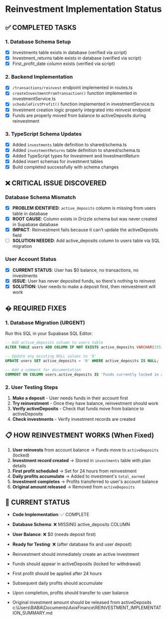 # Reinvestment Implementation Status

## ✅ COMPLETED TASKS

### 1. Database Schema Setup

- [x] Investments table exists in database (verified via script)
- [x] Investment_returns table exists in database (verified via script)
- [x] First_profit_date column exists (verified via script)

### 2. Backend Implementation

- [x] `/transactions/reinvest` endpoint implemented in routes.ts
- [x] `createInvestmentFromTransaction()` function implemented in investmentService.ts
- [x] `scheduleFirstProfit()` function implemented in investmentService.ts
- [x] Investment creation logic properly integrated into reinvest endpoint
- [x] Funds are properly moved from balance to activeDeposits during reinvestment

### 3. TypeScript Schema Updates

- [x] Added `investments` table definition to shared/schema.ts
- [x] Added `investmentReturns` table definition to shared/schema.ts
- [x] Added TypeScript types for Investment and InvestmentReturn
- [x] Added insert schemas for investment tables
- [x] Build completed successfully with schema changes

## ❌ CRITICAL ISSUE DISCOVERED

### Database Schema Mismatch

- [x] **PROBLEM IDENTIFIED**: `active_deposits` column is missing from users table in database
- [x] **ROOT CAUSE**: Column exists in Drizzle schema but was never created in Supabase database
- [x] **IMPACT**: Reinvestment fails because it can't update the activeDeposits field
- [ ] **SOLUTION NEEDED**: Add active_deposits column to users table via SQL migration

### User Account Status

- [x] **CURRENT STATUS**: User has $0 balance, no transactions, no investments
- [x] **ISSUE**: User has never deposited funds, so there's nothing to reinvest
- [x] **SOLUTION**: User needs to make a deposit first, then reinvestment will work

## � REQUIRED FIXES

### 1. Database Migration (URGENT)

Run this SQL in your Supabase SQL Editor:

```sql
-- Add active_deposits column to users table
ALTER TABLE users ADD COLUMN IF NOT EXISTS active_deposits VARCHAR(255) DEFAULT '0';

-- Update any existing NULL values to '0'
UPDATE users SET active_deposits = '0' WHERE active_deposits IS NULL;

-- Add a comment for documentation
COMMENT ON COLUMN users.active_deposits IS 'Funds currently locked in active investments (not available for withdrawal)';
```

### 2. User Testing Steps

1. **Make a deposit** - User needs funds in their account first
2. **Try reinvestment** - Once they have balance, reinvestment should work
3. **Verify activeDeposits** - Check that funds move from balance to activeDeposits
4. **Check investments** - Verify investment records are created

## 📋 HOW REINVESTMENT WORKS (When Fixed)

1. **User reinvests** from account balance → Funds move to `activeDeposits` (locked)
2. **Investment record created** → Stored in `investments` table with plan details
3. **First profit scheduled** → Set for 24 hours from reinvestment
4. **Daily profits accumulate** → Added to investment's `total_earned`
5. **Investment completes** → Profits transferred to user's account balance
6. **Original amount released** → Removed from `activeDeposits`

## 🎯 CURRENT STATUS

- **Code Implementation**: ✅ COMPLETE
- **Database Schema**: ❌ MISSING active_deposits COLUMN
- **User Balance**: ❌ $0 (needs deposit first)
- **Ready for Testing**: ❌ (after database fix and user deposit)

- Reinvestment should immediately create an active investment
- Funds should appear in activeDeposits (locked for withdrawal)
- First profit should be applied after 24 hours
- Subsequent daily profits should accumulate
- Upon completion, profits should transfer to user balance
- Original investment amount should be released from activeDeposits</content>
  <parameter name="filePath">c:\Users\BABA\Documents\AxixFinance\REINVESTMENT_IMPLEMENTATION_SUMMARY.md
